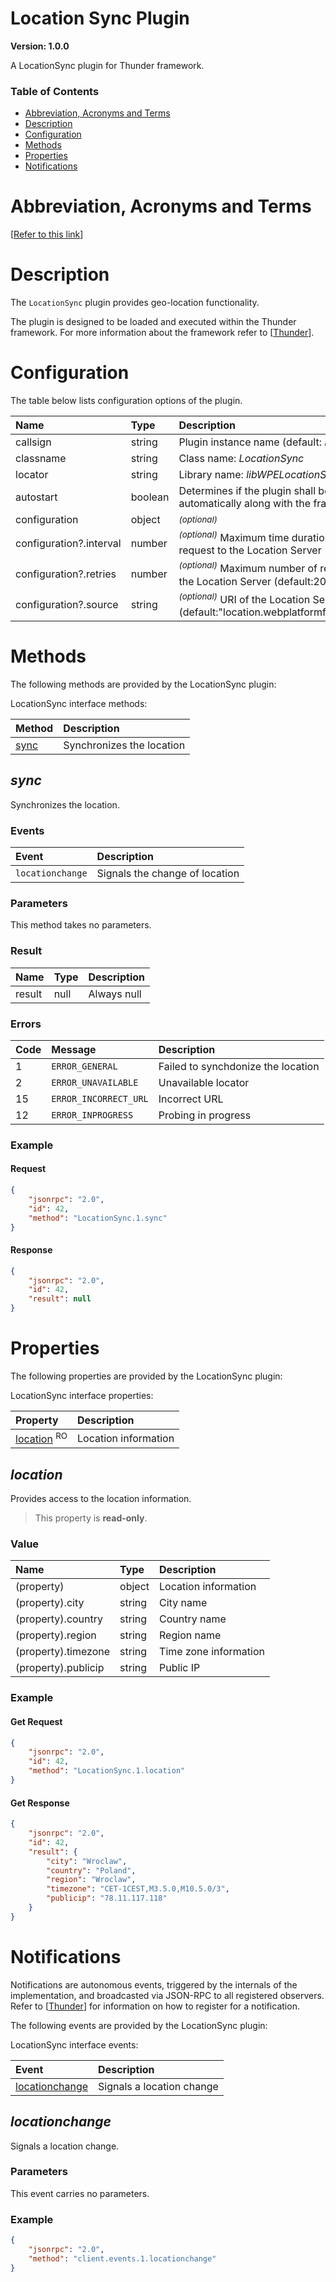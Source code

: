 <!-- Generated automatically, DO NOT EDIT! -->
<a name="Location_Sync_Plugin"></a>
# Location Sync Plugin

**Version: 1.0.0**

A LocationSync plugin for Thunder framework.

### Table of Contents

- [Abbreviation, Acronyms and Terms](#Abbreviation,_Acronyms_and_Terms)
- [Description](#Description)
- [Configuration](#Configuration)
- [Methods](#Methods)
- [Properties](#Properties)
- [Notifications](#Notifications)

<a name="Abbreviation,_Acronyms_and_Terms"></a>
# Abbreviation, Acronyms and Terms

[[Refer to this link](userguide/aat.md)]

<a name="Description"></a>
# Description

The `LocationSync` plugin provides geo-location functionality.

The plugin is designed to be loaded and executed within the Thunder framework. For more information about the framework refer to [[Thunder](#Thunder)].

<a name="Configuration"></a>
# Configuration

The table below lists configuration options of the plugin.

| Name | Type | Description |
| :-------- | :-------- | :-------- |
| callsign | string | Plugin instance name (default: *LocationSync*) |
| classname | string | Class name: *LocationSync* |
| locator | string | Library name: *libWPELocationSync.so* |
| autostart | boolean | Determines if the plugin shall be started automatically along with the framework |
| configuration | object | <sup>*(optional)*</sup>  |
| configuration?.interval | number | <sup>*(optional)*</sup> Maximum time duration between each request to the Location Server (default: 10) |
| configuration?.retries | number | <sup>*(optional)*</sup> Maximum number of request reties to the Location Server (default:20) |
| configuration?.source | string | <sup>*(optional)*</sup> URI of the Location Server (default:"location.webplatformforembedded.org") |

<a name="Methods"></a>
# Methods

The following methods are provided by the LocationSync plugin:

LocationSync interface methods:

| Method | Description |
| :-------- | :-------- |
| [sync](#sync) | Synchronizes the location |


<a name="sync"></a>
## *sync*

Synchronizes the location. 
 
### Events 
| Event | Description | 
| :----------- | :----------- |
| `locationchange` | Signals the change of location |.

### Parameters

This method takes no parameters.

### Result

| Name | Type | Description |
| :-------- | :-------- | :-------- |
| result | null | Always null |

### Errors

| Code | Message | Description |
| :-------- | :-------- | :-------- |
| 1 | ```ERROR_GENERAL``` | Failed to synchdonize the location |
| 2 | ```ERROR_UNAVAILABLE``` | Unavailable locator |
| 15 | ```ERROR_INCORRECT_URL``` | Incorrect URL |
| 12 | ```ERROR_INPROGRESS``` | Probing in progress |

### Example

#### Request

```json
{
    "jsonrpc": "2.0",
    "id": 42,
    "method": "LocationSync.1.sync"
}
```

#### Response

```json
{
    "jsonrpc": "2.0",
    "id": 42,
    "result": null
}
```

<a name="Properties"></a>
# Properties

The following properties are provided by the LocationSync plugin:

LocationSync interface properties:

| Property | Description |
| :-------- | :-------- |
| [location](#location) <sup>RO</sup> | Location information |


<a name="location"></a>
## *location*

Provides access to the location information.

> This property is **read-only**.

### Value

| Name | Type | Description |
| :-------- | :-------- | :-------- |
| (property) | object | Location information |
| (property).city | string | City name |
| (property).country | string | Country name |
| (property).region | string | Region name |
| (property).timezone | string | Time zone information |
| (property).publicip | string | Public IP |

### Example

#### Get Request

```json
{
    "jsonrpc": "2.0",
    "id": 42,
    "method": "LocationSync.1.location"
}
```

#### Get Response

```json
{
    "jsonrpc": "2.0",
    "id": 42,
    "result": {
        "city": "Wroclaw",
        "country": "Poland",
        "region": "Wroclaw",
        "timezone": "CET-1CEST,M3.5.0,M10.5.0/3",
        "publicip": "78.11.117.118"
    }
}
```

<a name="Notifications"></a>
# Notifications

Notifications are autonomous events, triggered by the internals of the implementation, and broadcasted via JSON-RPC to all registered observers. Refer to [[Thunder](#Thunder)] for information on how to register for a notification.

The following events are provided by the LocationSync plugin:

LocationSync interface events:

| Event | Description |
| :-------- | :-------- |
| [locationchange](#locationchange) | Signals a location change |


<a name="locationchange"></a>
## *locationchange*

Signals a location change.

### Parameters

This event carries no parameters.

### Example

```json
{
    "jsonrpc": "2.0",
    "method": "client.events.1.locationchange"
}
```


